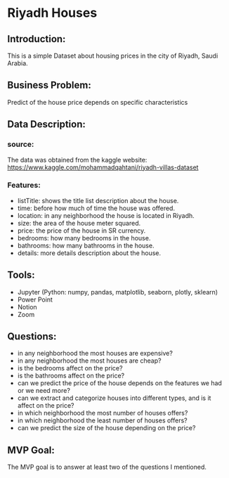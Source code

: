 # Riyadh Houses

## Introduction:
This is a simple Dataset about housing prices in the city of Riyadh, Saudi Arabia.

## Business Problem:
Predict of the house price depends on specific characteristics


## Data Description:
  ### source:
  The data was obtained from the kaggle website: https://www.kaggle.com/mohammadqahtani/riyadh-villas-dataset
    
  ### Features:
  - listTitle: shows the title list description about the house.
  - time: before how much of time the house was offered.
  - location: in any neighborhood the house is located in Riyadh.
  - size: the area of the house meter squared.
  - price: the price of the house in SR currency.
  - bedrooms: how many bedrooms in the house.
  - bathrooms: how many bathrooms in the house.
  - details: more details description about the house.


## Tools:
  - Jupyter (Python: numpy, pandas, matplotlib, seaborn, plotly, sklearn)
  - Power Point
  - Notion
  - Zoom


## Questions:
  - in any neighborhood the most houses are expensive?
  - in any neighborhood the most houses are cheap?
  - is the bedrooms affect on the price?
  - is the bathrooms affect on the price?
  - can we predict the price of the house depends on the features we had or we need more?
  - can we extract and categorize houses into different types, and is it affect on the price?
  - in which neighborhood the most number of houses offers?
  - in which neighborhood the least number of houses offers?
  - can we predict the size of the house depending on the price?


## MVP Goal:
The MVP goal is to answer at least two of the questions I mentioned.

